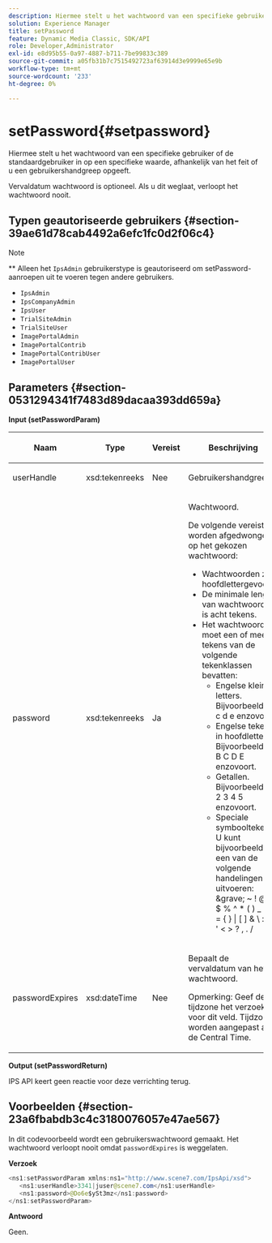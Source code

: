 ```yaml
---
description: Hiermee stelt u het wachtwoord van een specifieke gebruiker of de standaardgebruiker in op een specifieke waarde, afhankelijk van het feit of u een gebruikershandgreep opgeeft.
solution: Experience Manager
title: setPassword
feature: Dynamic Media Classic, SDK/API
role: Developer,Administrator
exl-id: e8d95b55-0a97-4887-b711-7be99833c389
source-git-commit: a05fb31b7c7515492723af63914d3e9999e65e9b
workflow-type: tm+mt
source-wordcount: '233'
ht-degree: 0%

---
```


# setPassword{#setpassword}

Hiermee stelt u het wachtwoord van een specifieke gebruiker of de standaardgebruiker in op een specifieke waarde, afhankelijk van het feit of u een gebruikershandgreep opgeeft.

Vervaldatum wachtwoord is optioneel. Als u dit weglaat, verloopt het wachtwoord nooit.

## Typen geautoriseerde gebruikers {#section-39ae61d78cab4492a6efc1fc0d2f06c4}

>[!NOTE]
>
>** Alleen het  `IpsAdmin` gebruikerstype is geautoriseerd om setPassword-aanroepen uit te voeren tegen andere gebruikers.

* `IpsAdmin`
* `IpsCompanyAdmin`
* `IpsUser`
* `TrialSiteAdmin`
* `TrialSiteUser`
* `ImagePortalAdmin`
* `ImagePortalContrib`
* `ImagePortalContribUser`
* `ImagePortalUser`

## Parameters {#section-0531294341f7483d89dacaa393dd659a}

**Input (setPasswordParam)**

<table id="table_BF54512811344E0B979C5070354E8048"> 
 <thead> 
  <tr> 
   <th colname="col1" class="entry"> <p>Naam </p> </th> 
   <th colname="col2" class="entry"> <p>Type </p> </th> 
   <th colname="col3" class="entry"> <p>Vereist </p> </th> 
   <th colname="col4" class="entry"> <p>Beschrijving </p> </th> 
  </tr> 
 </thead>
 <tbody> 
  <tr> 
   <td colname="col1"> <p> <span class="codeph"> <span class="varname"> userHandle  </span> </span> </p> </td> 
   <td colname="col2"> <p> <span class="codeph"> xsd:tekenreeks  </span> </p> </td> 
   <td colname="col3"> <p>Nee </p> </td> 
   <td colname="col4"> <p>Gebruikershandgreep. </p> </td> 
  </tr> 
  <tr> 
   <td colname="col1"> <p> <span class="codeph"> <span class="varname"> password  </span> </span> </p> </td> 
   <td colname="col2"> <p> <span class="codeph"> xsd:tekenreeks  </span> </p> </td> 
   <td colname="col3"> <p>Ja </p> </td> 
   <td colname="col4"> <p>Wachtwoord. </p> <p>De volgende vereisten worden afgedwongen op het gekozen wachtwoord: </p> <p> 
     <ul id="ul_E5BE3621127C476788412174584075B3"> 
      <li id="li_0132852AFD774659A0224C450F19418C">Wachtwoorden zijn hoofdlettergevoelig. </li> 
      <li id="li_71224B3A89C8461AB689BAD383EC8CEA">De minimale lengte van wachtwoorden is acht tekens. </li> 
      <li id="li_C21B6843EA734D1ABE0580185F775408">Het wachtwoord moet een of meer tekens van de volgende tekenklassen bevatten: 
       <ul id="ul_D5D3911AD6214035BBD2AB8350A459C7"> 
        <li id="li_6E3F084100104F2CBCF130EF8852C7B7">Engelse kleine letters. Bijvoorbeeld <span class="codeph"> a b c d e </span> enzovoort </li> 
        <li id="li_1FDED8D7348842BC857320D797D41217">Engelse tekens in hoofdletters. Bijvoorbeeld <span class="codeph"> A B C D E </span> enzovoort. </li> 
        <li id="li_C3C4D5412AA749F3B78F37B2B696CF80">Getallen. Bijvoorbeeld <span class="codeph"> 1 2 3 4 5 </span> enzovoort. </li> 
        <li id="li_2730798F26E74B878BEDE510CD06D8DD">Speciale symbooltekens. U kunt bijvoorbeeld een van de volgende handelingen uitvoeren: <span class="codeph"> &amp;grave; ~ ! @ # $ % ^ * ( ) _ + - = { } | [ ] &amp; \ : " ; ' &lt; &gt; ? , . / </span> </li> 
       </ul> </li> 
     </ul> </p> </td> 
  </tr> 
  <tr> 
   <td colname="col1"> <p> <span class="codeph"> <span class="varname"> passwordExpires  </span> </span> </p> </td> 
   <td colname="col2"> <p> <span class="codeph"> xsd:dateTime  </span> </p> </td> 
   <td colname="col3"> <p>Nee </p> </td> 
   <td colname="col4"> <p>Bepaalt de vervaldatum van het wachtwoord. <p>Opmerking:  Geef de tijdzone het verzoek voor dit veld. Tijdzones worden aangepast aan de Central Time. </p> </p> </td> 
  </tr> 
 </tbody> 
</table>

**Output (setPasswordReturn)**

IPS API keert geen reactie voor deze verrichting terug.

## Voorbeelden {#section-23a6fbabdb3c4c3180076057e47ae567}

In dit codevoorbeeld wordt een gebruikerswachtwoord gemaakt. Het wachtwoord verloopt nooit omdat `passwordExpires` is weggelaten.

**Verzoek**

```java
<ns1:setPasswordParam xmlns:ns1="http://www.scene7.com/IpsApi/xsd">  
   <ns1:userHandle>3341|juser@scene7.com</ns1:userHandle> 
   <ns1:password>@Do6e$ySt3mz</ns1:password> 
</ns1:setPasswordParam>
```

**Antwoord**

Geen.
